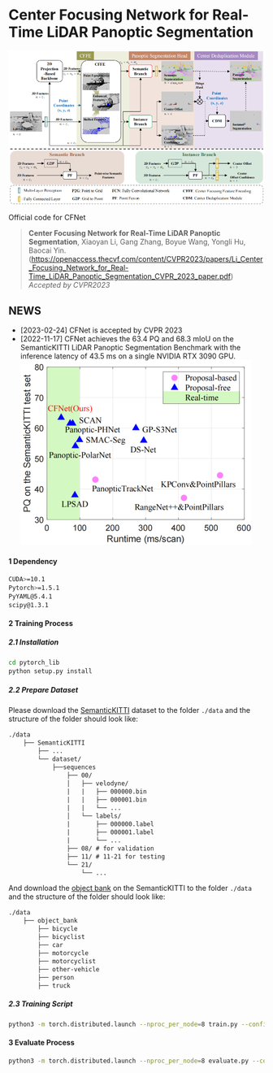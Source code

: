 # **Center Focusing Network for Real-Time LiDAR Panoptic Segmentation**
![teaser](./imgs/framework.PNG)

Official code for CFNet

> **Center Focusing Network for Real-Time LiDAR Panoptic Segmentation**,
> Xiaoyan Li, Gang Zhang, Boyue Wang, Yongli Hu, Baocai Yin. (https://openaccess.thecvf.com/content/CVPR2023/papers/Li_Center_Focusing_Network_for_Real-Time_LiDAR_Panoptic_Segmentation_CVPR_2023_paper.pdf)
> *Accepted by CVPR2023*

## NEWS

- [2023-02-24] CFNet is accepted by CVPR 2023
- [2022-11-17] CFNet achieves the 63.4 PQ and 68.3 mIoU on the SemanticKITTI LiDAR Panoptic Segmentation Benchmark with the inference latency of 43.5 ms on a single NVIDIA RTX 3090 GPU.
![teaser](./imgs/acc_vs_speed.PNG)

#### 1 Dependency

```bash
CUDA>=10.1
Pytorch>=1.5.1
PyYAML@5.4.1
scipy@1.3.1
```

#### 2 Training Process

##### 2.1 Installation

```bash
cd pytorch_lib
python setup.py install
```

##### 2.2 Prepare Dataset

Please download the [SemanticKITTI](http://www.semantic-kitti.org/dataset.html#overview) dataset to the folder `./data` and the structure of the folder should look like:

```
./data
    ├── SemanticKITTI
        ├── ...
        └── dataset/
            ├──sequences
                ├── 00/         
                │   ├── velodyne/
                |   |	├── 000000.bin
                |   |	├── 000001.bin
                |   |	└── ...
                │   └── labels/ 
                |       ├── 000000.label
                |       ├── 000001.label
                |       └── ...
                ├── 08/ # for validation
                ├── 11/ # 11-21 for testing
                └── 21/
                    └── ...
```

And download the [object bank](https://drive.google.com/file/d/1QdSpkMLixvKQL6QPircbDI_0-GlGwsdj/view?usp=sharing) on the SemanticKITTI to the folder `./data` and the structure of the folder should look like:

```
./data
    ├── object_bank
        ├── bicycle
        ├── bicyclist
        ├── car
        ├── motorcycle
        ├── motorcyclist
        ├── other-vehicle
        ├── person
        ├── truck
```

##### 2.3 Training Script

```bash
python3 -m torch.distributed.launch --nproc_per_node=8 train.py --config config/config_mvfcev2ctx_sgd_wce_fp32_lossv2_single_newcpaug.py
```

#### 3 Evaluate Process

```bash
python3 -m torch.distributed.launch --nproc_per_node=8 evaluate.py --config config/config_mvfcev2ctx_sgd_wce_fp32_lossv2_single_newcpaug.py --start_epoch 0 --end_epoch 47
```
